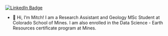 [![LinkedIn Badge](https://img.shields.io/badge/LinkedIn-Profile-informational?style=flat&logo=linkedin&logoColor=white&color=0D76A8)](https://www.linkedin.com/in/mitch-schneider/)
- 👋 Hi, I’m Mitch! I am a Research Assistant and Geology MSc Student at Colorado School of Mines. I am also enrolled in the Data Science - Earth Resources certificate program at Mines. 
